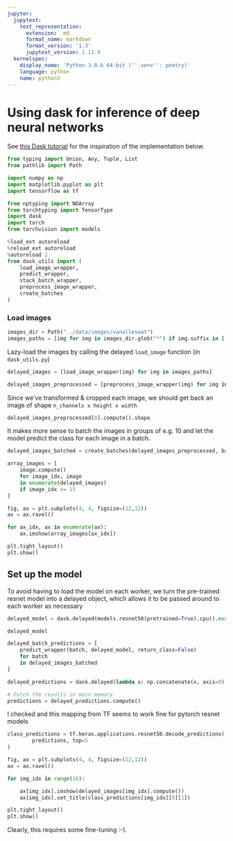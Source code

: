 ```yaml
---
jupyter:
  jupytext:
    text_representation:
      extension: .md
      format_name: markdown
      format_version: '1.3'
      jupytext_version: 1.11.0
  kernelspec:
    display_name: 'Python 3.8.6 64-bit (''.venv'': poetry)'
    language: python
    name: python3
---
```


# Using dask for inference of deep neural networks

See [this Dask tutorial](https://examples.dask.org/machine-learning/torch-prediction.html) for the inspiration of the implementation below.

```python
from typing import Union, Any, Tuple, List
from pathlib import Path

import numpy as np
import matplotlib.pyplot as plt
import tensorflow as tf

from nptyping import NDArray
from torchtyping import TensorType
import dask
import torch 
from torchvision import models

%load_ext autoreload
%reload_ext autoreload
%autoreload 2
from dask_utils import (
    load_image_wrapper, 
    predict_wrapper, 
    stack_batch_wrapper, 
    preprocess_image_wrapper, 
    create_batches
)
```

### Load images

```python
images_dir = Path("../data/images/vanalleswat")
images_paths = [img for img in images_dir.glob("*") if img.suffix in ['.jpg', '.png']]
```

Lazy-load the images by calling the delayed `load_image` function (in `dask_utils.py`)

```python
delayed_images = [load_image_wrapper(img) for img in images_paths]
```

```python
delayed_images_preprocessed = [preprocess_image_wrapper(img) for img in delayed_images]
```

Since we've transformed & cropped each image, we should get back an image of shape `n_channels x height x width`

```python
delayed_images_preprocessed[0].compute().shape
```

It makes more sense to batch the images in groups of e.g. 10 and let the model predict the class for each image in a batch.

```python
delayed_images_batched = create_batches(delayed_images_preprocessed, batch_size=10)
```

```python
array_images = [
    image.compute()
    for image_idx, image 
    in enumerate(delayed_images) 
    if image_idx <= 15
]
```

```python
fig, ax = plt.subplots(4, 4, figsize=(12,12))
ax = ax.ravel()

for ax_idx, ax in enumerate(ax):
    ax.imshow(array_images[ax_idx])

plt.tight_layout()
plt.show()
```

## Set up the model


To avoid having to load the model on each worker, we turn the pre-trained resnet model into a delayed object, which allows it to be passed around to each worker as necessary

```python
delayed_model = dask.delayed(models.resnet50(pretrained=True).cpu().eval())
```

```python
delayed_model
```

```python
delayed_batch_predictions = [
    predict_wrapper(batch, delayed_model, return_class=False) 
    for batch 
    in delayed_images_batched
]
```

```python
delayed_predictions = dask.delayed(lambda x: np.concatenate(x, axis=0))(delayed_batch_predictions)
```

```python
# Fetch the results in main memory
predictions = delayed_predictions.compute()
```

I checked and this mapping from TF seems to work fine for pytorch resnet models

```python
class_predictions = tf.keras.applications.resnet50.decode_predictions(
        predictions, top=5
)
```

```python
fig, ax = plt.subplots(4, 4, figsize=(12,12))
ax = ax.ravel()

for img_idx in range(16):

    ax[img_idx].imshow(delayed_images[img_idx].compute())
    ax[img_idx].set_title(class_predictions[img_idx][0][1])

plt.tight_layout()
plt.show()
```

Clearly, this requires some fine-tuning :-).
